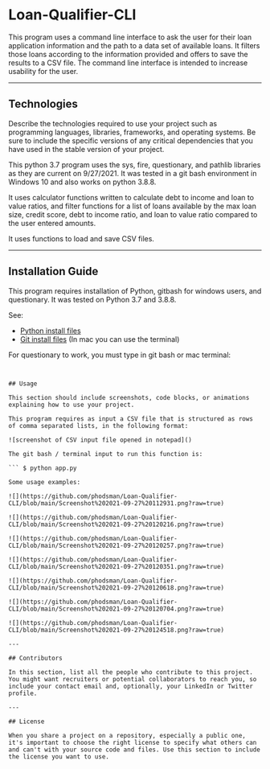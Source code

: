 # Loan-Qualifier-CLI
This program uses a command line interface to ask the user for their loan application information and the path to a data set of available loans. It filters those loans according to the information provided and offers to save the results to a CSV file. The command line interface is intended to increase usability for the user.

---

## Technologies

Describe the technologies required to use your project such as programming languages, libraries, frameworks, and operating systems. Be sure to include the specific versions of any critical dependencies that you have used in the stable version of your project.

This python 3.7 program uses the sys, fire, questionary, and pathlib libraries as they are current on 9/27/2021. It was tested in a git bash environment in Windows 10 and also works on python 3.8.8. 

It uses calculator functions written to calculate debt to income and loan to value ratios, and filter functions for a list of loans available by the max loan size, credit score, debt to income ratio, and loan to value ratio compared to the user entered amounts.

It uses functions to load and save CSV files.

---

## Installation Guide

This program requires installation of Python, gitbash for windows users, and questionary. It was tested on Python 3.7 and 3.8.8.

See:
- [Python install files](https://www.python.org/downloads/)
- [Git install files](https://git-scm.com/downloads) (In mac you can use the terminal)

For questionary to work, you must type in git bash or mac terminal:
```pip install pip


## Usage

This section should include screenshots, code blocks, or animations explaining how to use your project.

This program requires as input a CSV file that is structured as rows of comma separated lists, in the following format:

![screenshot of CSV input file opened in notepad]()

The git bash / terminal input to run this function is:

``` $ python app.py

Some usage examples:

![](https://github.com/phodsman/Loan-Qualifier-CLI/blob/main/Screenshot%202021-09-27%20112931.png?raw=true)

![](https://github.com/phodsman/Loan-Qualifier-CLI/blob/main/Screenshot%202021-09-27%20120216.png?raw=true)

![](https://github.com/phodsman/Loan-Qualifier-CLI/blob/main/Screenshot%202021-09-27%20120257.png?raw=true)

![](https://github.com/phodsman/Loan-Qualifier-CLI/blob/main/Screenshot%202021-09-27%20120351.png?raw=true)

![](https://github.com/phodsman/Loan-Qualifier-CLI/blob/main/Screenshot%202021-09-27%20120618.png?raw=true)

![](https://github.com/phodsman/Loan-Qualifier-CLI/blob/main/Screenshot%202021-09-27%20120704.png?raw=true)

![](https://github.com/phodsman/Loan-Qualifier-CLI/blob/main/Screenshot%202021-09-27%20124518.png?raw=true)

---

## Contributors

In this section, list all the people who contribute to this project. You might want recruiters or potential collaborators to reach you, so include your contact email and, optionally, your LinkedIn or Twitter profile.

---

## License

When you share a project on a repository, especially a public one, it's important to choose the right license to specify what others can and can't with your source code and files. Use this section to include the license you want to use.